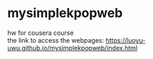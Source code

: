 # mysimplekpopweb
hw for cousera course
<br>
the link to access the webpages: https://luoyu-uwu.github.io/mysimplekpopweb/index.html
